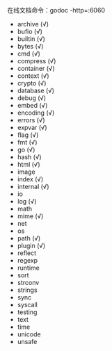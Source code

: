 在线文档命令：godoc -http=:6060

* archive (√)
* bufio (√)
* builtin (√)
* bytes (√)
* cmd (√)
* compress (√)
* container (√)
* context (√)
* crypto (√)
* database (√)
* debug (√)
* embed (√)
* encoding (√)
* errors (√)
* expvar (√)
* flag (√)
* fmt (√)
* go (√)
* hash (√)
* html (√)
* image
* index (√)
* internal (√)
* io
* log (√)
* math
* mime (√)
* net
* os
* path (√)
* plugin (√)
* reflect
* regexp
* runtime
* sort
* strconv
* strings
* sync
* syscall
* testing
* text
* time
* unicode
* unsafe